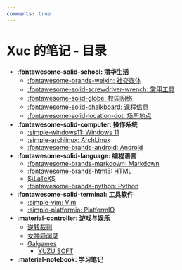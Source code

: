 ```yaml
---
comments: true
---
```


# Xuc 的笔记 - 目录

- **:fontawesome-solid-school: 清华生活**
    - [:fontawesome-brands-weixin: 社交媒体](tsinghua/socialmedia.md)
    - [:fontawesome-solid-screwdriver-wrench: 常用工具](tsinghua/utilities.md)
    - [:fontawesome-solid-globe: 校园网络](tsinghua/network.md)
    - [:fontawesome-solid-chalkboard: 课程信息](tsinghua/courses.md)
    - [:fontawesome-solid-location-dot: 场所地点](tsinghua/locations.md)
- **:fontawesome-solid-computer: 操作系统**
    - [:simple-windows11: Windows 11](os/windows11.md)
    - [:simple-archlinux: ArchLinux](os/archlinux.md)
    - [:fontawesome-brands-android: Android](os/android.md)
- **:fontawesome-solid-language: 编程语言**
    - [:fontawesome-brands-markdown: Markdown](languages/markdown.md)
    - [:fontawesome-brands-html5: HTML](languages/html.md)
    - [$\LaTeX$](languages/latex.md)
    - [:fontawesome-brands-python: Python](languages/python.md)
- **:fontawesome-solid-terminal: 工具软件**
    - [:simple-vim: Vim](softwares/vim.md)
    - [:simple-platformio: PlatformIO](softwares/platformio.md)
- **:material-controller: 游戏与娱乐**
    - [逆转裁判](games/aceattorney.md)
    - [女神异闻录](games/persona.md)
    - [Galgames](games/galgames/index.md)
        - [YUZU SOFT](games/galgames/yuzusoft.md)
- **:material-notebook: 学习笔记**